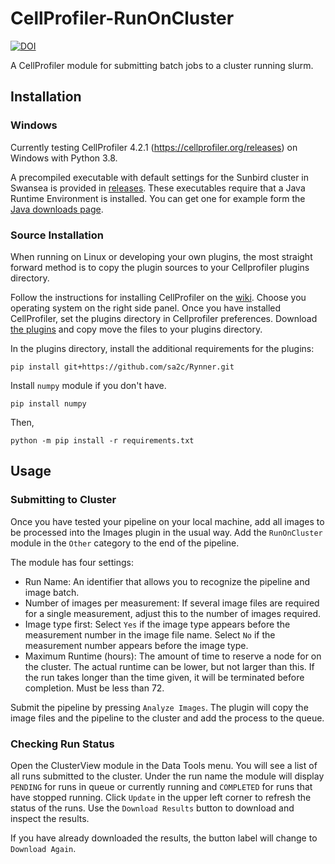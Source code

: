 # CellProfiler-RunOnCluster 
[![DOI](https://zenodo.org/badge/DOI/10.5281/zenodo.3275888.svg)](https://doi.org/10.5281/zenodo.3275888)

A CellProfiler module for submitting batch jobs to a cluster running slurm.

## Installation
### Windows
Currently testing CellProfiler 4.2.1 (https://cellprofiler.org/releases) on Windows with Python 3.8.

A precompiled executable with default settings for the Sunbird cluster in Swansea is provided in [releases](https://github.com/sa2c/CellProfiler-RunOnCluster/releases/download/v1.0/CellProfiler.exe). These executables require that a Java Runtime Environment is installed. You can get one for example form the [Java downloads page](https://www.java.com/en/download/). 

### Source Installation

When running on Linux or developing your own plugins, the most straight forward method is to copy the plugin sources to your Cellprofiler plugins directory.

Follow the instructions for installing CellProfiler on the [wiki](https://github.com/CellProfiler/CellProfiler/wiki). Choose you operating system on the right side panel. Once you have installed CellProfiler, set the plugins directory in Cellprofiler preferences. Download [the plugins](https://github.com/sa2c/CellProfiler-RunOnCluster/archive/master.zip) and copy move the files to your plugins directory.

In the plugins directory, install the additional requirements for the plugins:
```
pip install git+https://github.com/sa2c/Rynner.git
```

Install ``numpy`` module if you don't have.
```
pip install numpy
```
Then,
```
python -m pip install -r requirements.txt
```

## Usage

### Submitting to Cluster
Once you have tested your pipeline on your local machine, add all images to be processed into the Images plugin in the usual way. Add the `RunOnCluster` module in the `Other` category to the end of the pipeline.

The module has four settings:
 * Run Name: An identifier that allows you to recognize the pipeline and image batch.
 * Number of images per measurement: If several image files are required for a single measurement, adjust this to the number of images required.
 * Image type first: Select `Yes` if the image type appears before the measurement number in the image file name. Select `No` if the measurement number appears before the image type.
 * Maximum Runtime (hours): The amount of time to reserve a node for on the cluster. The actual runtime can be lower, but not larger than this. If the run takes longer than the time given, it will be terminated before completion. Must be less than 72.

Submit the pipeline by pressing `Analyze Images`. The plugin will copy the image files and the pipeline to the cluster and add the process to the queue.

### Checking Run Status

Open the ClusterView module in the Data Tools menu. You will see a list of all runs submitted to the cluster. Under the run name the module will display `PENDING` for runs in queue or currently running and `COMPLETED` for runs that have stopped running. Click `Update` in the upper left corner to refresh the status of the runs. Use the `Download Results` button to download and inspect the results.

If you have already downloaded the results, the button label will change to `Download Again`.




